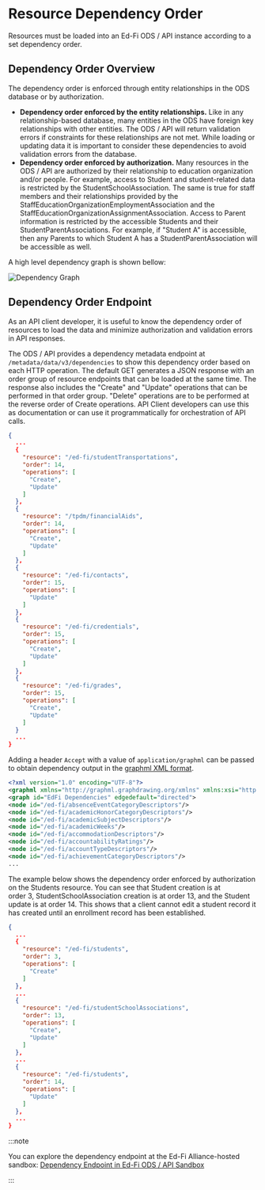 # Resource Dependency Order

Resources must be loaded into an Ed-Fi ODS / API instance according to a set
dependency order.

## Dependency Order Overview

The dependency order is enforced through entity relationships in the ODS
database or by authorization.

* **Dependency order enforced by the entity relationships.** Like in any
    relationship-based database, many entities in the ODS have foreign key
    relationships with other entities. The ODS / API will return validation
    errors if constraints for these relationships are not met. While loading or
    updating data it is important to consider these dependencies to avoid
    validation errors from the database.
* **Dependency order enforced by authorization.** Many resources in the ODS /
    API are authorized by their relationship to education organization and/or
    people. For example, access to Student and student-related data is
    restricted by the StudentSchoolAssociation. The same is true for staff
    members and their relationships provided by the
    StaffEducationOrganizationEmploymentAssociation and the
    StaffEducationOrganizationAssignmentAssociation. Access to Parent
    information is restricted by the accessible Students and their
    StudentParentAssociations. For example, if "Student A" is accessible, then
    any Parents to which Student A has a StudentParentAssociation will be
    accessible as well.

A high level dependency graph is shown bellow:

![Dependency Graph](/img/reference/ods-api/dependency-graph.webp)

## Dependency Order Endpoint

As an API client developer, it is useful to know the dependency order of
resources to load the data and minimize authorization and validation errors in
API responses.

The ODS / API provides a dependency metadata endpoint at
`/metadata/data/v3/dependencies` to show this dependency order based on each
HTTP operation. The default GET generates a JSON response with an order group of
resource endpoints that can be loaded at the same time. The response also
includes the "Create" and "Update" operations that can be performed in that
order group. "Delete" operations are to be performed at the reverse order of
Create operations. API Client developers can use this as documentation or can
use it programmatically for orchestration of API calls.

```json title="Partial listing of the Dependencies endpoint"
{
  ...
  {
    "resource": "/ed-fi/studentTransportations",
    "order": 14,
    "operations": [
      "Create",
      "Update"
    ]
  },
  {
    "resource": "/tpdm/financialAids",
    "order": 14,
    "operations": [
      "Create",
      "Update"
    ]
  },
  {
    "resource": "/ed-fi/contacts",
    "order": 15,
    "operations": [
      "Update"
    ]
  },
  {
    "resource": "/ed-fi/credentials",
    "order": 15,
    "operations": [
      "Create",
      "Update"
    ]
  },
  {
    "resource": "/ed-fi/grades",
    "order": 15,
    "operations": [
      "Create",
      "Update"
    ]
  }
  ...
}
```

Adding a header `Accept` with a value of `application/graphml` can be passed to
obtain dependency output in the [graphml XML
format](https://en.wikipedia.org/wiki/GraphML).

```xml title="Partial listing of the Dependencies endpoint in GraphML
<?xml version="1.0" encoding="UTF-8"?>
<graphml xmlns="http://graphml.graphdrawing.org/xmlns" xmlns:xsi="http://www.w3.org/2001/XMLSchema-instance" xsi:schemaLocation="http://graphml.graphdrawing.org/xmlns http://graphml.graphdrawing.org/xmlns/1.0/graphml.xsd">
<graph id="EdFi Dependencies" edgedefault="directed">
<node id="/ed-fi/absenceEventCategoryDescriptors"/>
<node id="/ed-fi/academicHonorCategoryDescriptors"/>
<node id="/ed-fi/academicSubjectDescriptors"/>
<node id="/ed-fi/academicWeeks"/>
<node id="/ed-fi/accommodationDescriptors"/>
<node id="/ed-fi/accountabilityRatings"/>
<node id="/ed-fi/accountTypeDescriptors"/>
<node id="/ed-fi/achievementCategoryDescriptors"/>
...
```

The example below shows the dependency order enforced by authorization on the
Students resource. You can see that Student creation is at
order 3, StudentSchoolAssociation creation is at order 13, and the Student
update is at order 14. This shows that a client cannot edit a student record it
has created until an enrollment record has been established.

```json
{
  ...
  {
    "resource": "/ed-fi/students",
    "order": 3,
    "operations": [
      "Create"
    ]
  },
  ...
  {
    "resource": "/ed-fi/studentSchoolAssociations",
    "order": 13,
    "operations": [
      "Create",
      "Update"
    ]
  },
  ...
  {
    "resource": "/ed-fi/students",
    "order": 14,
    "operations": [
      "Update"
    ]
  },
  ...
}
```

:::note

You can explore the dependency endpoint at the Ed-Fi Alliance-hosted
sandbox: [Dependency Endpoint in Ed-Fi ODS / API
Sandbox](https://api.ed-fi.org/v7.3/api/metadata/data/v3/dependencies)

:::
